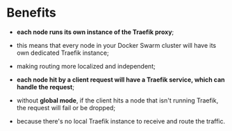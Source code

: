 # Benefits

- **each node runs its own instance of the Traefik proxy**;
- this means that every node in your Docker Swarm cluster will have its own dedicated Traefik instance;
- making routing more localized and independent;


- **each node hit by a client request will have a Traefik service, which can handle the request**;
- without **global mode**, if the client hits a node that isn't running Traefik, the request will fail or be dropped;
- because there's no local Traefik instance to receive and route the traffic.
